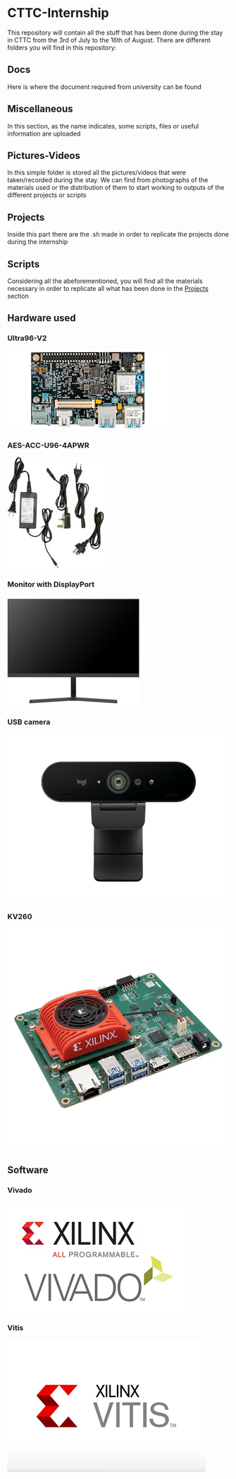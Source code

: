 # CTTC-Internship
This repository will contain all the stuff that has been done during the stay in CTTC from the 3rd of July to the 16th of August.
There are different folders you will find in this repository:

## Docs
Here is where the document required from university can be found

## Miscellaneous
In this section, as the name indicates, some scripts, files or useful information are uploaded

## Pictures-Videos
In this simple folder is stored all the pictures/videos that were taken/recorded during the stay. We can find from photographs of the materials used or the distribution of them to start working to outputs of the different projects or scripts

## Projects
Inside this part there are the .sh made in order to replicate the projects done during the internship

## Scripts
Considering all the abeforementioned, you will find all the materials necessary in order to replicate all what has been done in the [Projects](Projects) section

## Hardware used

### Ultra96-V2
<img src="Pictures-Videos/Ultra96-V2.png">

### AES-ACC-U96-4APWR
<img src="Pictures-Videos/AES-ACC-U96-4APWR.jpg">

### Monitor with DisplayPort
<img src="Pictures-Videos/Monitor.jpg">

### USB camera
<img src="Pictures-Videos/USB_Camera.jpg">

### KV260
<img src="Pictures-Videos/KV260.jpg">


## Software

### Vivado
<img src="Pictures-Videos/Vivado.jpg">

### Vitis
<img src="Pictures-Videos/Vitis.png">
